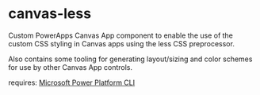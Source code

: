 # canvas-less

Custom PowerApps Canvas App component to enable the use of the custom CSS styling in Canvas apps using the less CSS preprocessor.

Also contains some tooling for generating layout/sizing and color schemes for use by other Canvas App controls.

requires: [Microsoft Power Platform CLI](https://docs.microsoft.com/en-us/power-apps/developer/data-platform/powerapps-cli)
